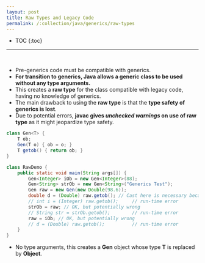 ```yaml
---
layout: post
title: Raw Types and Legacy Code
permalink: /:collection/java/generics/raw-types
---
```


- TOC
{:toc}

<hr><br>

* Pre-generics code must be compatible with generics. 
* **For transition to generics, Java allows a generic class to be used without any type arguments.**
* This creates a **raw type** for the class compatible with legacy code, having no knowledge of generics. 
* The main drawback to using the **raw type** is that the **type safety of generics is lost**.
* Due to potential errors, **javac gives *unchecked warnings* on use of raw type** as it might jeopardize type safety.

```java
class Gen<T> {
    T ob;
    Gen(T o) { ob = o; }
    T getob() { return ob; }
}

class RawDemo {
    public static void main(String args[]) {
        Gen<Integer> iOb = new Gen<Integer>(88);
        Gen<String> strOb = new Gen<String>("Generics Test");
        Gen raw = new Gen(new Double(98.6));
        double d = (Double) raw.getob(); // Cast here is necessary because type is unknown.
        // int i = (Integer) raw.getob();     // run-time error
        strOb = raw; // OK, but potentially wrong
        // String str = strOb.getob();        // run-time error
        raw = iOb; // OK, but potentially wrong
        // d = (Double) raw.getob();          // run-time error
    }
}
```
* No type arguments, this creates a **Gen** object whose type **T** is replaced by **Object**.
